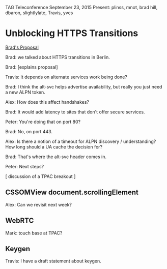 TAG Teleconference
September 23, 2015
Present: plinss, mnot, brad hill, dbaron, slightlylate, Travis, yves

# Unblocking HTTPS Transitions

[Brad's Proposal](http://webappsec-test.info/~bhill2/DifferentTakeOnOE.html)

Brad: we talked about HTTPS transitions in Berlin. 

Brad: [explains proposal]

Travis: It depends on alternate services work being done?

Brad: I think the alt-svc helps advertise availability, but really you just need a new ALPN token.

Alex: How does this affect handshakes?

Brad: It would add latency to sites that don't offer secure services.

Peter: You're doing that on port 80?

Brad: No, on port 443.

Alex: Is there a notion of a timeout for ALPN discovery / understanding? How long should a UA cache the decision for?

Brad: That's where the alt-svc header comes in.

Peter: Next steps?

[ discussion of a TPAC breakout ]

## CSSOMView document.scrollingElement

Alex: Can we revisit next week?

## WebRTC

Mark: touch base at TPAC?

## Keygen

Travis: I have a draft statement about keygen.
